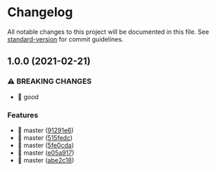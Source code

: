 # Changelog

All notable changes to this project will be documented in this file. See [standard-version](https://github.com/conventional-changelog/standard-version) for commit guidelines.

## 1.0.0 (2021-02-21)


### ⚠ BREAKING CHANGES

* 🧨 good

### Features

* 🎸 master ([91291e6](https://github.com/chenjiajing23/react-template-mobile/commit/91291e6abb326db76c24982ea2c002f1dea4e82c))
* 🎸 master ([515fedc](https://github.com/chenjiajing23/react-template-mobile/commit/515fedc66d3bac4edf328eabaa5802a2317d1aa7))
* 🎸 master ([5fe0cda](https://github.com/chenjiajing23/react-template-mobile/commit/5fe0cda7221cd250c96118b89ddc436f2548cc44))
* 🎸 master ([e05a917](https://github.com/chenjiajing23/react-template-mobile/commit/e05a9170e5b6e1f8c14a2494faad0f3cfa79a355))
* 🎸 master ([abe2c18](https://github.com/chenjiajing23/react-template-mobile/commit/abe2c189c5c4c1433aeaa3d512d7f51a21c2104b))
